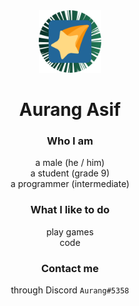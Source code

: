 <div align="center">
  <img src="img/pfp-circle.png" alt="Profile Picture" width="100" />

  # Aurang Asif
  
  ### Who I am
  a male (he / him)\
  a student (grade 9)\
  a programmer (intermediate)

  ### What I like to do
  play games\
  code

  ### Contact me
  through Discord `Aurang#5358`
</div>
